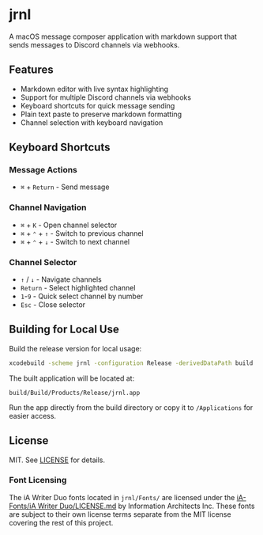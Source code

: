 # jrnl

A macOS message composer application with markdown support that sends messages to Discord channels via webhooks.

## Features

- Markdown editor with live syntax highlighting
- Support for multiple Discord channels via webhooks
- Keyboard shortcuts for quick message sending
- Plain text paste to preserve markdown formatting
- Channel selection with keyboard navigation

## Keyboard Shortcuts

### Message Actions

- `⌘` + `Return` - Send message

### Channel Navigation

- `⌘` + `K` - Open channel selector
- `⌘` + `⌃` + `↑` - Switch to previous channel
- `⌘` + `⌃` + `↓` - Switch to next channel

### Channel Selector

- `↑` / `↓` - Navigate channels
- `Return` - Select highlighted channel
- `1`-`9` - Quick select channel by number
- `Esc` - Close selector

## Building for Local Use

Build the release version for local usage:

```bash
xcodebuild -scheme jrnl -configuration Release -derivedDataPath build
```

The built application will be located at:

```
build/Build/Products/Release/jrnl.app
```

Run the app directly from the build directory or copy it to `/Applications` for easier access.

## License

MIT. See [LICENSE](./LICENSE) for details.

### Font Licensing

The iA Writer Duo fonts located in `jrnl/Fonts/` are licensed under the [iA-Fonts/iA Writer Duo/LICENSE.md](https://github.com/iaolo/iA-Fonts/blob/f32c04c3058a75d7ce28919ce70fe8800817491b/iA%20Writer%20Duo/LICENSE.md) by Information Architects Inc. These fonts are subject to their own license terms separate from the MIT license covering the rest of this project.
